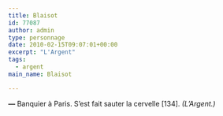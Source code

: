 ```yaml
---
title: Blaisot
id: 77087
author: admin
type: personnage
date: 2010-02-15T09:07:01+00:00
excerpt: "L'Argent"
tags:
  - argent
main_name: Blaisot

---
```

**—** Banquier à Paris. S&rsquo;est fait sauter la cervelle [134]. _(L&rsquo;Argent.)_